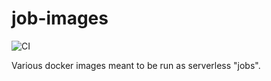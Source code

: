 # job-images
![CI](https://github.com/ScottG489/job-images/workflows/CI/badge.svg)

Various docker images meant to be run as serverless "jobs".
